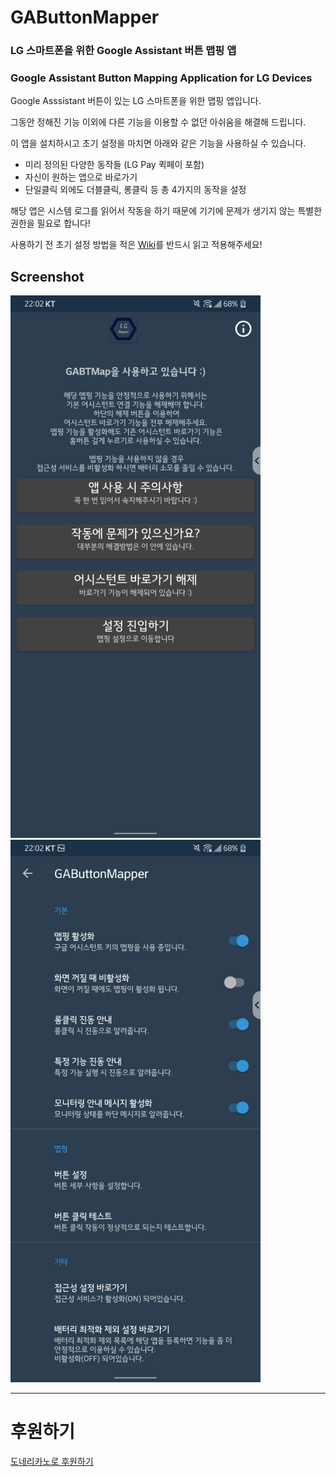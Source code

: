 # GAButtonMapper
### LG 스마트폰을 위한 Google Assistant 버튼 맵핑 앱
### Google Assistant Button Mapping Application for LG Devices


Google Asssistant 버튼이 있는 LG 스마트폰을 위한 맵핑 앱입니다.

그동안 정해진 기능 이외에 다른 기능을 이용할 수 없던 아쉬움을 해결해 드립니다.

이 앱을 설치하시고 초기 설정을 마치면 아래와 같은 기능을 사용하실 수 있습니다.

- 미리 정의된 다양한 동작들 (LG Pay 퀵페이 포함)
- 자신이 원하는 앱으로 바로가기
- 단일클릭 외에도 더블클릭, 롱클릭 등 총 4가지의 동작을 설정



해당 앱은 시스템 로그를 읽어서 작동을 하기 때문에 기기에 문제가 생기지 않는 특별한 권한을 필요로 합니다!


사용하기 전 초기 설정 방법을 적은 [Wiki](https://github.com/URK96/GAButtonMapper/wiki)를 반드시 읽고 적용해주세요!

## Screenshot

<img alt="1.png" src="https://github.com/URK96/GAButtonMapper/blob/master/Image/1.png" width="400px"> <img alt="2.png" src="https://github.com/URK96/GAButtonMapper/blob/master/Image/2.png" width="400px">

---

# 후원하기

[도네리카노로 후원하기](https://donaricano.com/mypage/1461890811_WuZ36S)

